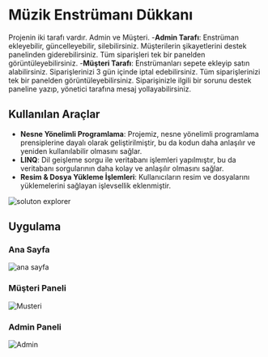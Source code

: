 # Müzik Enstrümanı Dükkanı
Projenin iki tarafı vardır. Admin ve Müşteri. 
-**Admin Tarafı**: Enstrüman ekleyebilir, güncelleyebilir, silebilirsiniz. Müşterilerin şikayetlerini destek panelinden giderebilirsiniz. Tüm siparişleri tek bir panelden görüntüleyebilirsiniz.
-**Müşteri Tarafı**: Enstrümanları sepete ekleyip satın alabilirsiniz. Siparişlerinizi 3 gün içinde iptal edebilirsiniz. Tüm siparişlerinizi tek bir panelden görüntüleyebilirsiniz. Siparişinizle ilgili bir sorunu destek paneline yazıp, yönetici tarafına mesaj yollayabilirsiniz.

## Kullanılan Araçlar
- **Nesne Yönelimli Programlama**: Projemiz, nesne yönelimli programlama prensiplerine dayalı olarak geliştirilmiştir, bu da kodun daha anlaşılır ve yeniden kullanılabilir olmasını sağlar.
- **LINQ**: Dil geişleme sorgu ile veritabanı işlemleri yapılmıştır, bu da veritabanı sorgularının daha kolay ve anlaşılır olmasını sağlar.
- **Resim & Dosya Yükleme İşlemleri**: Kullanıcıların resim ve dosyalarını yüklemelerini sağlayan işlevsellik eklenmiştir.

![soluton explorer](https://github.com/emirtopaloglu0/MuzikEnstrumaniDukkani/assets/147405225/1727994f-86d8-47a0-a6a6-395f194603d7)

## Uygulama
### Ana Sayfa

![ana sayfa](https://github.com/emirtopaloglu0/MuzikEnstrumaniDukkani/assets/147405225/45b2bb65-cdcf-44ba-804c-7e0d1ea73877)

### Müşteri Paneli

![Musteri](https://github.com/emirtopaloglu0/MuzikEnstrumaniDukkani/assets/147405225/326e303c-d43d-4180-9c1a-55ed57f88802)

### Admin Paneli

![Admin](https://github.com/emirtopaloglu0/MuzikEnstrumaniDukkani/assets/147405225/01006640-628d-4939-bd4d-99a6b14abd24)
